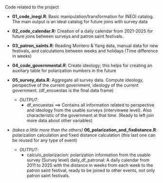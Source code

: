 Code related to the project

- **01_code_inegi.R**: Basic manipulation/transformation for INEGI catalog. The main output is an ideal catalog for future joins with survey data

- **02_code_calendar.R:** Creation of a daily calendar from 2021-2025 for future joins between surveys and patron saint festivals.

- **03_patron_saints.R**: Reading Montero & Yang data, manual data for new festivals, and calculations between weeks and holidays (Time difference in weeks) 

- **04_code_governmental.R**: Create ideology; this helps for creating an auxiliary table for polarization numbers in the future

- **05_survey_data.R**: Aggregate all survey data. Compute ideology, perspective of the current government, ideology of the current government. (df_encuestas is the final data frame) 
  - *OUTPUT*: 
    - df_encuestas ==> Contains all information related to perspective and ideology from the usable surveys (interviewee level). Also characteristic of the government at that time. (Ready to left join more data about other variables)

- *(takes a little more than the others)* **06_polarization_and_fixdistance.R**: polarization calculation and fixed distance calculation (this last one can be reused for any type of event) 
  - *OUTPUT*: 
    - calculo_polarizacion: polarization information from the usable survey (Survey level) 
daily_df_patronal: A daily calendar from 2011 to 2025 with the distance in weeks from each week to the patron saint festival, ready to be joined to other events, not only patron saint festivals. 

